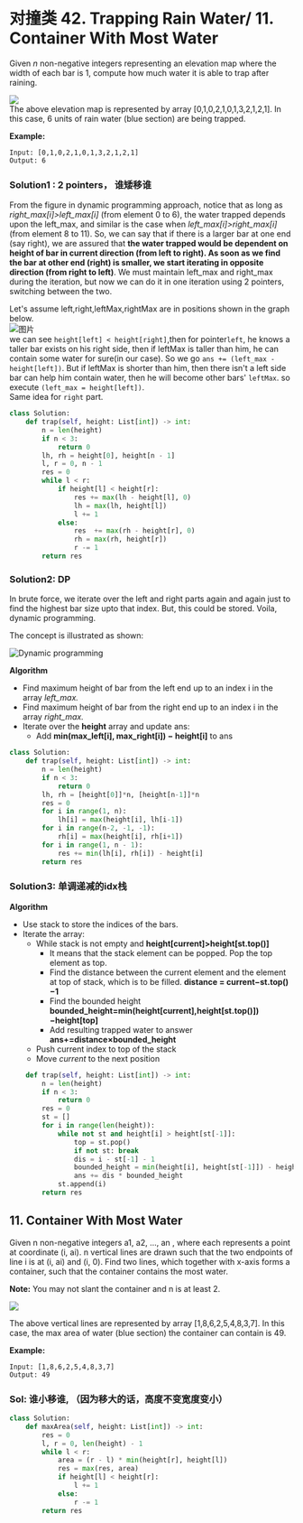 # 对撞类 42. Trapping Rain Water/ 11. Container With Most Water

Given _n_ non-negative integers representing an elevation map where the width of each bar is 1, compute how much water it is able to trap after raining.

![](https://assets.leetcode.com/uploads/2018/10/22/rainwatertrap.png)  
The above elevation map is represented by array \[0,1,0,2,1,0,1,3,2,1,2,1\]. In this case, 6 units of rain water \(blue section\) are being trapped. 

**Example:**

```text
Input: [0,1,0,2,1,0,1,3,2,1,2,1]
Output: 6
```

### Solution1 : 2 pointers， 谁矮移谁

From the figure in dynamic programming approach, notice that as long as _right\_max\[i\]&gt;left\_max\[i\]_ \(from element 0 to 6\), the water trapped depends upon the left\_max, and similar is the case when _left\_max\[i\]&gt;right\_max\[i\]_ \(from element 8 to 11\). So, we can say that if there is a larger bar at one end \(say right\), we are assured that **the water trapped would be dependent on height of bar in current direction \(from left to right\). As soon as we find the bar at other end \(right\) is smaller, we start iterating in opposite direction \(from right to left\)**. We must maintain left\_max and right\_max during the iteration, but now we can do it in one iteration using 2 pointers, switching between the two.

Let's assume left,right,leftMax,rightMax are in positions shown in the graph below.  
![&#x56FE;&#x7247;](https://i.loli.net/2018/10/18/5bc7f473efbdc.png)  
we can see `height[left] < height[right]`,then for pointer`left`, he knows a taller bar exists on his right side, then if leftMax is taller than him, he can contain some water for sure\(in our case\). So we go `ans += (left_max - height[left])`. But if leftMax is shorter than him, then there isn't a left side bar can help him contain water, then he will become other bars' `leftMax`. so execute `(left_max = height[left])`.  
Same idea for `right` part.

```python
class Solution:
    def trap(self, height: List[int]) -> int:    
        n = len(height) 
        if n < 3:
            return 0
        lh, rh = height[0], height[n - 1]
        l, r = 0, n - 1
        res = 0
        while l < r:        
            if height[l] < height[r]:       
                res += max(lh - height[l], 0)
                lh = max(lh, height[l])
                l += 1
            else:
                res  += max(rh - height[r], 0)
                rh = max(rh, height[r])
                r -= 1
        return res
```

### Solution2: DP

In brute force, we iterate over the left and right parts again and again just to find the highest bar size upto that index. But, this could be stored. Voila, dynamic programming.

The concept is illustrated as shown:

![Dynamic programming](https://leetcode.com/problems/trapping-rain-water/Figures/42/trapping_rain_water.png)

**Algorithm**

* Find maximum height of bar from the left end up to an index i in the array _left\_max._
* Find maximum height of bar from the right end up to an index i in the array _right\_max._
* Iterate over the **height** array and update ans:
  * Add **min\(max\_left\[i\], max\_right\[i\]\) − height\[i\]** to ans

```python
class Solution:
    def trap(self, height: List[int]) -> int:    
        n = len(height) 
        if n < 3:
            return 0
        lh, rh = [height[0]]*n, [height[n-1]]*n
        res = 0
        for i in range(1, n):        
            lh[i] = max(height[i], lh[i-1])
        for i in range(n-2, -1, -1):
            rh[i] = max(height[i], rh[i+1])
        for i in range(1, n - 1):
            res += min(lh[i], rh[i]) - height[i]
        return res
```

### Solution3: 单调递减的idx栈

**Algorithm**

* Use stack to store the indices of the bars.
* Iterate the array:
  * While stack is not empty and **height\[current\]&gt;height\[st.top\(\)\]**
    * It means that the stack element can be popped. Pop the top element as top.
    * Find the distance between the current element and the element at top of stack, which is to be filled. **distance = current−st.top\(\)−1**
    * Find the bounded height **bounded\_height=min\(height\[current\],height\[st.top\(\)\]\)−height\[top\]**
    * Add resulting trapped water to answer **ans+=distance×bounded\_height**
  * Push current index to top of the stack
  * Move _current_ to the next position

```python
    def trap(self, height: List[int]) -> int:    
        n = len(height) 
        if n < 3:
            return 0
        res = 0
        st = []
        for i in range(len(height)):
            while not st and height[i] > height[st[-1]]:
                top = st.pop()
                if not st: break
                dis = i - st[-1] - 1
                bounded_height = min(height[i], height[st[-1]]) - height[top]
                ans += dis * bounded_height
            st.append(i)
        return res
```

## 11. Container With Most Water

Given n non-negative integers a1, a2, ..., an , where each represents a point at coordinate \(i, ai\). n vertical lines are drawn such that the two endpoints of line i is at \(i, ai\) and \(i, 0\). Find two lines, which together with x-axis forms a container, such that the container contains the most water.

**Note:** You may not slant the container and n is at least 2.

![](https://s3-lc-upload.s3.amazonaws.com/uploads/2018/07/17/question_11.jpg)

The above vertical lines are represented by array \[1,8,6,2,5,4,8,3,7\]. In this case, the max area of water \(blue section\) the container can contain is 49.

**Example:**

```text
Input: [1,8,6,2,5,4,8,3,7]
Output: 49
```

### Sol: 谁小移谁, （因为移大的话，高度不变宽度变小）

```python
class Solution:
    def maxArea(self, height: List[int]) -> int:
        res = 0
        l, r = 0, len(height) - 1
        while l < r:
            area = (r - l) * min(height[r], height[l])
            res = max(res, area)
            if height[l] < height[r]:
                l += 1
            else:
                r -= 1
        return res
```

